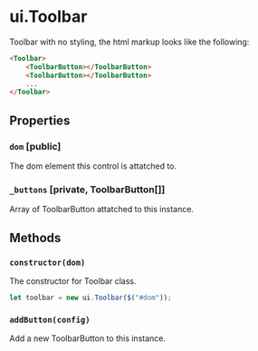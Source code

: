 # ui.Toolbar

Toolbar with no styling, the html markup looks like the following:

```html
<Toolbar>
    <ToolbarButton></ToolbarButton>
    <ToolbarButton></ToolbarButton>
    ...
</Toolbar>
```

## Properties

### `dom` [public]

The dom element this control is attatched to.

### `_buttons` [private, ToolbarButton[]]

Array of ToolbarButton attatched to this instance.

## Methods

### `constructor(dom)`

The constructor for Toolbar class.

```js
let toolbar = new ui.Toolbar($("#dom"));
```

### `addButton(config)`

Add a new ToolbarButton to this instance.

